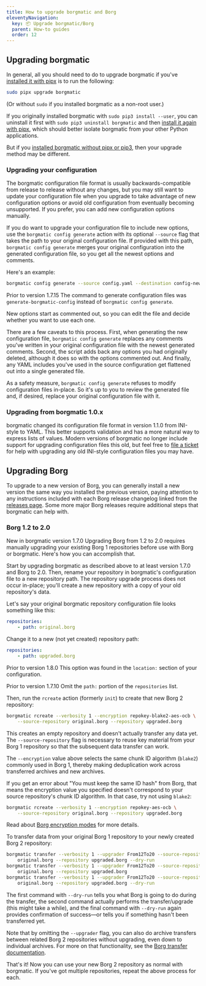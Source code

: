 ```yaml
---
title: How to upgrade borgmatic and Borg
eleventyNavigation:
  key: 📦 Upgrade borgmatic/Borg
  parent: How-to guides
  order: 12
---
```

## Upgrading borgmatic

In general, all you should need to do to upgrade borgmatic if you've
[installed it with
pipx](https://torsion.org/borgmatic/docs/how-to/set-up-backups/#installation)
is to run the following:

```bash
sudo pipx upgrade borgmatic
```

(Or without `sudo` if you installed borgmatic as a non-root user.)

If you originally installed borgmatic with `sudo pip3 install --user`, you can
uninstall it first with `sudo pip3 uninstall borgmatic` and then [install it
again with
pipx](https://torsion.org/borgmatic/docs/how-to/set-up-backups/#installation),
which should better isolate borgmatic from your other Python applications.

But if you [installed borgmatic without pipx or
pip3](https://torsion.org/borgmatic/docs/how-to/set-up-backups/#other-ways-to-install),
then your upgrade method may be different.



### Upgrading your configuration

The borgmatic configuration file format is usually backwards-compatible from
release to release without any changes, but you may still want to update your
configuration file when you upgrade to take advantage of new configuration
options or avoid old configuration from eventually becoming unsupported. If
you prefer, you can add new configuration options manually.

If you do want to upgrade your configuration file to include new options, use
the `borgmatic config generate` action with its optional `--source` flag that
takes the path to your original configuration file. If provided with this
path, `borgmatic config generate` merges your original configuration into the
generated configuration file, so you get all the newest options and comments.

Here's an example:

```bash
borgmatic config generate --source config.yaml --destination config-new.yaml
```

<span class="minilink minilink-addedin">Prior to version 1.7.15</span> The
command to generate configuration files was `generate-borgmatic-config`
instead of `borgmatic config generate`.

New options start as commented out, so you can edit the file and decide
whether you want to use each one.

There are a few caveats to this process. First, when generating the new
configuration file, `borgmatic config generate` replaces any comments you've
written in your original configuration file with the newest generated
comments. Second, the script adds back any options you had originally deleted,
although it does so with the options commented out. And finally, any YAML
includes you've used in the source configuration get flattened out into a
single generated file.

As a safety measure, `borgmatic config generate` refuses to modify
configuration files in-place. So it's up to you to review the generated file
and, if desired, replace your original configuration file with it.


### Upgrading from borgmatic 1.0.x

borgmatic changed its configuration file format in version 1.1.0 from
INI-style to YAML. This better supports validation and has a more natural way
to express lists of values. Modern versions of borgmatic no longer include
support for upgrading configuration files this old, but feel free to [file a
ticket](https://torsion.org/borgmatic/#issues) for help with upgrading any old
INI-style configuration files you may have.


## Upgrading Borg

To upgrade to a new version of Borg, you can generally install a new version
the same way you installed the previous version, paying attention to any
instructions included with each Borg release changelog linked from the
[releases page](https://github.com/borgbackup/borg/releases). Some more major
Borg releases require additional steps that borgmatic can help with.


### Borg 1.2 to 2.0

<span class="minilink minilink-addedin">New in borgmatic version 1.7.0</span>
Upgrading Borg from 1.2 to 2.0 requires manually upgrading your existing Borg
1 repositories before use with Borg or borgmatic. Here's how you can
accomplish that.

Start by upgrading borgmatic as described above to at least version 1.7.0 and
Borg to 2.0. Then, rename your repository in borgmatic's configuration file to
a new repository path. The repository upgrade process does not occur
in-place; you'll create a new repository with a copy of your old repository's
data.

Let's say your original borgmatic repository configuration file looks something
like this:

```yaml
repositories:
    - path: original.borg
```

Change it to a new (not yet created) repository path:

```yaml
repositories:
    - path: upgraded.borg
```

<span class="minilink minilink-addedin">Prior to version 1.8.0</span> This
option was found in the `location:` section of your configuration.

<span class="minilink minilink-addedin">Prior to version 1.7.10</span> Omit
the `path:` portion of the `repositories` list.

Then, run the `rcreate` action (formerly `init`) to create that new Borg 2
repository:

```bash
borgmatic rcreate --verbosity 1 --encryption repokey-blake2-aes-ocb \
    --source-repository original.borg --repository upgraded.borg
```

This creates an empty repository and doesn't actually transfer any data yet.
The `--source-repository` flag is necessary to reuse key material from your
Borg 1 repository so that the subsequent data transfer can work.

The `--encryption` value above selects the same chunk ID algorithm (`blake2`)
commonly used in Borg 1, thereby making deduplication work across transferred
archives and new archives.

If you get an error about "You must keep the same ID hash" from Borg, that
means the encryption value you specified doesn't correspond to your source
repository's chunk ID algorithm. In that case, try not using `blake2`:

```bash
borgmatic rcreate --verbosity 1 --encryption repokey-aes-ocb \
    --source-repository original.borg --repository upgraded.borg
```

Read about [Borg encryption
modes](https://borgbackup.readthedocs.io/en/2.0.0b5/usage/rcreate.html#encryption-mode-tldr)
for more details.

To transfer data from your original Borg 1 repository to your newly created
Borg 2 repository:

```bash
borgmatic transfer --verbosity 1 --upgrader From12To20 --source-repository \
    original.borg --repository upgraded.borg --dry-run
borgmatic transfer --verbosity 1 --upgrader From12To20 --source-repository \
    original.borg --repository upgraded.borg
borgmatic transfer --verbosity 1 --upgrader From12To20 --source-repository \
    original.borg --repository upgraded.borg --dry-run
```

The first command with `--dry-run` tells you what Borg is going to do during
the transfer, the second command actually performs the transfer/upgrade (this
might take a while), and the final command with `--dry-run` again provides
confirmation of success—or tells you if something hasn't been transferred yet.

Note that by omitting the `--upgrader` flag, you can also do archive transfers
between related Borg 2 repositories without upgrading, even down to individual
archives. For more on that functionality, see the [Borg transfer
documentation](https://borgbackup.readthedocs.io/en/2.0.0b5/usage/transfer.html).

That's it! Now you can use your new Borg 2 repository as normal with
borgmatic. If you've got multiple repositories, repeat the above process for
each.
